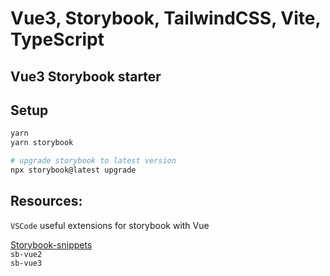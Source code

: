 # Vue3, Storybook, TailwindCSS, Vite, TypeScript

## Vue3 Storybook starter

## Setup

```bash
yarn
yarn storybook

# upgrade storybook to latest version
npx storybook@latest upgrade

```

## Resources:

`VSCode` useful extensions for storybook with Vue

[Storybook-snippets](https://marketplace.visualstudio.com/items?itemName=maratib.xpro-snippets)  
`sb-vue2`  
`sb-vue3`  
